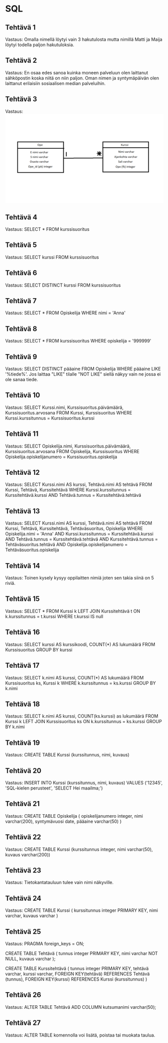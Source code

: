 # SQL
## Tehtävä 1
Vastaus: Omalla nimellä löytyi vain 3 hakutulosta mutta nimillä Matti ja Maija löytyi todella paljon hakutuloksia.
## Tehtävä 2 
Vastaus: En osaa edes sanoa kuinka moneen palveluun olen laittanut sähköpostin koska niitä on niin paljon. Oman nimen ja syntymäpäivän olen laittanut erilaisiin sosiaalisen median palveluihin.
## Tehtävä 3
Vastaus: ![kaavio](kaavio.png)
## Tehtävä 4
Vastaus: SELECT * FROM kurssisuoritus
## Tehtävä 5
Vastaus: SELECT kurssi FROM kurssisuoritus
## Tehtävä 6
Vastaus: SELECT DISTINCT kurssi FROM kurssisuoritus
## Tehtävä 7
Vastaus: SELECT * FROM Opiskelija WHERE nimi = 'Anna'
## Tehtävä 8
Vastaus: SELECT * FROM kurssisuoritus WHERE opiskelija = '999999'
## Tehtävä 9
Vastaus: SELECT DISTINCT pääaine FROM Opiskelija WHERE pääaine LIKE '%tiede%'. Jos laittaa "LIKE" tilalle "NOT LIKE" siellä näkyy vain ne jossa ei ole sanaa tiede.
## Tehtävä 10
Vastaus: SELECT Kurssi.nimi, Kurssisuoritus.päivämäärä, Kurssisuoritus.arvosana FROM Kurssi, Kurssisuoritus WHERE Kurssi.kurssitunnus = Kurssisuoritus.kurssi
## Tehtävä 11
Vastaus: SELECT Opiskelija.nimi, Kurssisuoritus.päivämäärä, Kurssisuoritus.arvosana FROM Opiskelija, Kurssisuoritus WHERE Opiskelija.opiskelijanumero = Kurssisuoritus.opiskelija
## Tehtävä 12
Vastaus: SELECT Kurssi.nimi AS kurssi, Tehtävä.nimi AS tehtävä FROM Kurssi, Tehtävä, Kurssitehtävä WHERE Kurssi.kurssitunnus = Kurssitehtävä.kurssi AND Tehtävä.tunnus = Kurssitehtävä.tehtävä
## Tehtävä 13
Vastaus: SELECT Kurssi.nimi AS kurssi, Tehtävä.nimi AS tehtävä FROM Kurssi, Tehtävä, Kurssitehtävä, Tehtäväsuoritus, Opiskelija WHERE Opiskelija.nimi = 'Anna' AND Kurssi.kurssitunnus = Kurssitehtävä.kurssi AND Tehtävä.tunnus = Kurssitehtävä.tehtävä AND Kurssitehtävä.tunnus = Tehtäväsuoritus.tehtävä AND Opiskelija.opiskelijanumero = Tehtäväsuoritus.opiskelija
## Tehtävä 14
Vastaus: Toinen kysely kysyy oppilaitten nimiä joten sen takia siinä on 5 riviä.
## Tehtävä 15
Vastaus: SELECT * FROM Kurssi k LEFT JOIN Kurssitehtävä t ON k.kurssitunnus = t.kurssi WHERE t.kurssi IS null
## Tehtävä 16
Vastaus: SELECT kurssi AS kurssikoodi, COUNT(*) AS lukumäärä FROM Kurssisuoritus GROUP BY kurssi
## Tehtävä 17
Vastaus: SELECT k.nimi AS kurssi, COUNT(*) AS lukumäärä FROM Kurssisuoritus ks, Kurssi k WHERE k.kurssitunnus = ks.kurssi GROUP BY k.nimi
## Tehtävä 18
Vastaus: SELECT k.nimi AS kurssi, COUNT(ks.kurssi) as lukumäärä FROM Kurssi k LEFT JOIN Kurssisuoritus ks ON k.kurssitunnus = ks.kurssi GROUP BY k.nimi
## Tehtävä 19
Vastaus: CREATE TABLE Kurssi (kurssitunnus, nimi, kuvaus)
## Tehtävä 20
Vastaus: INSERT INTO Kurssi (kurssitunnus, nimi, kuvaus) VALUES ('12345', 'SQL-kielen perusteet', 'SELECT Hei maailma;')
## Tehtävä 21
Vastaus: CREATE TABLE Opiskelija ( opiskelijanumero integer, nimi varchar(200), syntymävuosi date, pääaine varchar(50) )
## Tehtävä 22 
Vastaus: CREATE TABLE Kurssi (kurssitunnus integer, nimi varchar(50), kuvaus varchar(200))
## Tehtävä 23
Vastaus: Tietokantatauluun tulee vain nimi näkyville.
## Tehtävä 24
Vastaus: CREATE TABLE Kurssi ( kurssitunnus integer PRIMARY KEY, nimi varchar, kuvaus varchar )
## Tehtävä 25
Vastaus: PRAGMA foreign_keys = ON;

CREATE TABLE Tehtävä ( tunnus integer PRIMARY KEY, nimi varchar NOT NULL, kuvaus varchar );

CREATE TABLE Kurssitehtävä ( tunnus integer PRIMARY KEY, tehtävä varchar, kurssi varchar, 
FOREIGN KEY(tehtävä) REFERENCES Tehtävä (tunnus),
FOREIGN KEY(kurssi) REFERENCES Kurssi (kurssitunnus) )
## Tehtävä 26
Vastaus: ALTER TABLE Tehtävä ADD COLUMN kutsumanimi varchar(50);
## Tehtävä 27
Vastaus: ALTER TABLE komennolla voi lisätä, poistaa tai muokata taulua.
